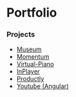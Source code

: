 # Portfolio
<h3>Projects</h3>
<ul>
<li><a href="https://den987655.github.io/Portfolio/museum/">Museum</a></li>
<li><a href="https://den987655.github.io/Portfolio/momentum/">Momentum</a></li>
<li><a href="https://den987655.github.io/Portfolio/virtual-piano/">Virtual-Piano</a></li>
<li><a href="https://den987655.github.io/InPlayer_Start_01/">InPlayer</a></li>
<li><a href="https://den987655.github.io/Productly/">Productly</a></li>
<li><a href="https://legendary-selkie-b2bc1d.netlify.app//">Youtube (Angular)</a></li>
</ul>
